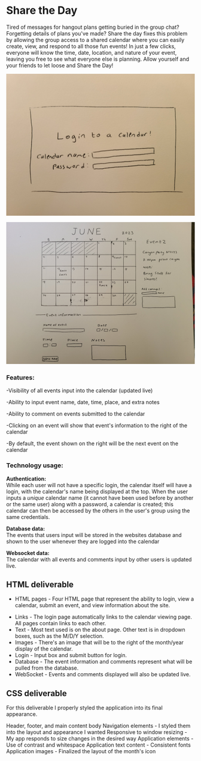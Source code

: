 # Share the Day

Tired of messages for hangout plans getting buried in the group chat? Forgetting details of plans you've made? Share the day fixes this problem by allowing the group access to a shared calendar where you can easily create, view, and respond to all those fun events! In just a few clicks, everyone will know the time, date, location, and nature of your event, leaving you free to see what everyone else is planning. Allow yourself and your friends to let loose and Share the Day!

![Login page of the site](https://github.com/sarahmib/CS_260/blob/main/20230923_130253.jpg?raw=true)

![Main page of the site (what you see when you login)](https://github.com/sarahmib/CS_260/blob/main/20230923_130246.jpg?raw=true)

### Features:  

  -Visibility of all events input into the calendar (updated live)  
  
  -Ability to input event name, date, time, place, and extra notes  
  
  -Ability to comment on events submitted to the calendar  
  
  -Clicking on an event will show that event's information to the right of the calendar  

  -By default, the event shown on the right will be the next event on the calendar  
  

### Technology usage:

  **Authentication:**  
  While each user will not have a specific login, the calendar itself will have a login, with the calendar's name being displayed at the     top. When the user inputs a *unique* calendar name (it cannot have been used before by another or the same user) along with a password, a calendar is created; this calendar can then be accessed by the others in the user's group using the same credentials.

  **Database data:**  
  The events that users input will be stored in the websites database and shown to the user whenever they are logged into the calendar

  **Websocket data:**  
  The calendar with all events and comments input by other users is updated live.

## HTML deliverable
* HTML pages - Four HTML page that represent the ability to login, view a calendar, submit an event, and view information about the site.<br>
- Links - The login page automatically links to the calendar viewing page. All pages contain links to each other.<br>
- Text - Most text used is on the about page. Other text is in dropdown boxes, such as the M/D/Y selection.<br>
- Images - There's an image that will be to the right of the month/year display of the calendar.<br>
- Login - Input box and submit button for login.<br>
- Database - The event information and comments represent what will be pulled from the database.<br>
- WebSocket - Events and comments displayed will also be updated live.<br>

## CSS deliverable
For this deliverable I properly styled the application into its final appearance.

Header, footer, and main content body
Navigation elements - I styled them into the layout and appearance I wanted
Responsive to window resizing - My app responds to size changes in the desired way
Application elements - Use of contrast and whitespace
Application text content - Consistent fonts
Application images - Finalized the layout of the month's icon
